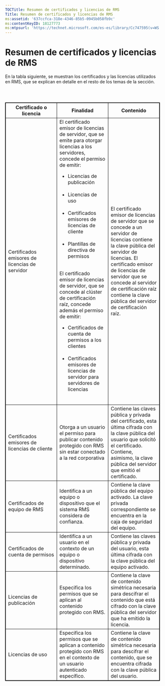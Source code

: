 ```yaml
---
TOCTitle: Resumen de certificados y licencias de RMS
Title: Resumen de certificados y licencias de RMS
ms:assetid: '637ccfca-318e-4346-85b5-0945b058fb9c'
ms:contentKeyID: 18127773
ms:mtpsurl: 'https://technet.microsoft.com/es-es/library/Cc747595(v=WS.10)'
---
```


Resumen de certificados y licencias de RMS
==========================================

En la tabla siguiente, se muestran los certificados y las licencias utilizados en RMS, que se explican en detalle en el resto de los temas de la sección.

###  

 
<p> </p>
<table style="border:1px solid black;">
<colgroup>
<col width="33%" />
<col width="33%" />
<col width="33%" />
</colgroup>
<thead>
<tr class="header">
<th style="border:1px solid black;" >Certificado o licencia</th>
<th style="border:1px solid black;" >Finalidad</th>
<th style="border:1px solid black;" >Contenido</th>
</tr>
</thead>
<tbody>
<tr class="odd">
<td style="border:1px solid black;">Certificados emisores de licencias de servidor</td>
<td style="border:1px solid black;">El certificado emisor de licencias de servidor, que se emite para otorgar licencias a los servidores, concede el permiso de emitir:
<ul>
<li>Licencias de publicación<br />
<br />
</li>
<li>Licencias de uso<br />
<br />
</li>
<li>Certificados emisores de licencias de cliente<br />
<br />
</li>
<li>Plantillas de directiva de permisos<br />
<br />
</li>
</ul>
El certificado emisor de licencias de servidor, que se concede al clúster de certificación raíz, concede además el permiso de emitir:
<ul>
<li>Certificados de cuenta de permisos a los clientes<br />
<br />
</li>
<li>Certificados emisores de licencias de servidor para servidores de licencias<br />
<br />
</li>
</ul></td>
<td style="border:1px solid black;">El certificado emisor de licencias de servidor que se concede a un servidor de licencias contiene la clave pública del servidor de licencias.
El certificado emisor de licencias de servidor que se concede al servidor de certificación raíz contiene la clave pública del servidor de certificación raíz.</td>
</tr>
<tr class="even">
<td style="border:1px solid black;">Certificados emisores de licencias de cliente</td>
<td style="border:1px solid black;">Otorga a un usuario el permiso para publicar contenido protegido con RMS sin estar conectado a la red corporativa</td>
<td style="border:1px solid black;">Contiene las claves pública y privada del certificado, esta última cifrada con la clave pública del usuario que solicitó el certificado. Contiene, asimismo, la clave pública del servidor que emitió el certificado.</td>
</tr>
<tr class="odd">
<td style="border:1px solid black;">Certificados de equipo de RMS</td>
<td style="border:1px solid black;">Identifica a un equipo o dispositivo que el sistema RMS considera de confianza.</td>
<td style="border:1px solid black;">Contiene la clave pública del equipo activado. La clave privada correspondiente se encuentra en la caja de seguridad del equipo.</td>
</tr>
<tr class="even">
<td style="border:1px solid black;">Certificados de cuenta de permisos</td>
<td style="border:1px solid black;">Identifica a un usuario en el contexto de un equipo o dispositivo determinado.</td>
<td style="border:1px solid black;">Contiene las claves pública y privada del usuario, esta última cifrada con la clave pública del equipo activado.</td>
</tr>
<tr class="odd">
<td style="border:1px solid black;">Licencias de publicación</td>
<td style="border:1px solid black;">Especifica los permisos que se aplican al contenido protegido con RMS.</td>
<td style="border:1px solid black;">Contiene la clave de contenido simétrica necesaria para descifrar el contenido que está cifrado con la clave pública del servidor que ha emitido la licencia.</td>
</tr>
<tr class="even">
<td style="border:1px solid black;">Licencias de uso</td>
<td style="border:1px solid black;">Especifica los permisos que se aplican a contenido protegido con RMS en el contexto de un usuario autenticado específico.</td>
<td style="border:1px solid black;">Contiene la clave de contenido simétrica necesaria para descifrar el contenido, que se encuentra cifrada con la clave pública del usuario.</td>
</tr>
</tbody>
</table>
